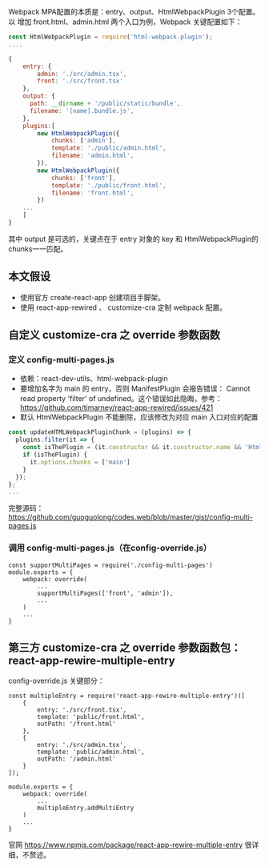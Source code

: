Webpack MPA配置的本质是：entry、output、HtmlWebpackPlugin 3个配置。以 增加 front.html、admin.html 两个入口为例，Webpack 关键配置如下：

```javascript
const HtmlWebpackPlugin = require('html-webpack-plugin');
....

{
    entry: {
        admin: './src/admin.tsx',
        front: './src/front.tsx'
    },
    output: {
      path: __dirname + '/public/static/bundle',
      filename: '[name].bundle.js',
    },
    plugins:[
        new HtmlWebpackPlugin({
            chunks: ['admin'],
            template: './public/admin.html',
            filename: 'admin.html',
        }),
        new HtmlWebpackPlugin({
            chunks: ['front'],
            template: './public/front.html',
            filename: 'front.html',
        })
    ...
    ]
}
```

其中 output 是可选的，关键点在于 entry 对象的 key 和 HtmlWebpackPlugin的 chunks一一匹配。

## 本文假设

* 使用官方 create-react-app 创建项目手脚架。
* 使用 react-app-rewired 、 customize-cra 定制 webpack 配置。

## 自定义 customize-cra 之 override 参数函数

### 定义 config-multi-pages.js 

* 依赖：react-dev-utils、html-webpack-plugin
* 要增加名字为 main 的 entry，否则 ManifestPlugin 会报告错误： Cannot read property 'filter' of undefined。这个错误如此隐晦，参考：https://github.com/timarney/react-app-rewired/issues/421
* 默认 HtmlWebpackPlugin 不能删除，应该修改为对应 main 入口对应的配置

```javascript
const updateHTMLWebpackPluginChunk = (plugins) => {
  plugins.filter(it => {
    const isThePlugin = (it.constructor && it.constructor.name && 'HtmlWebpackPlugin' === it.constructor.name)
    if (isThePlugin) {
      it.options.chunks = ['main']
    }
  });
};
...
```

完整源码： https://github.com/guoguolong/codes.web/blob/master/gist/config-multi-pages.js

### 调用 config-multi-pages.js（在config-override.js） 

```
const supportMultiPages = require('./config-multi-pages')
module.exports = {
    webpack: override(
        ...
        supportMultiPages(['front', 'admin']),
        ...
    )
    ...
}
```


## 第三方 customize-cra 之 override 参数函数包： react-app-rewire-multiple-entry

config-override.js 关键部分：

```
const multipleEntry = require('react-app-rewire-multiple-entry')([
    {
        entry: './src/front.tsx',
        template: 'public/front.html',
        outPath: '/front.html'
    },
    {
        entry: './src/admin.tsx',
        template: 'public/admin.html',
        outPath: '/admin.html'
    }
]);

module.exports = {
    webpack: override(
        ...
        multipleEntry.addMultiEntry
    )
    ...
}
```

官网 https://www.npmjs.com/package/react-app-rewire-multiple-entry 很详细，不赘述。